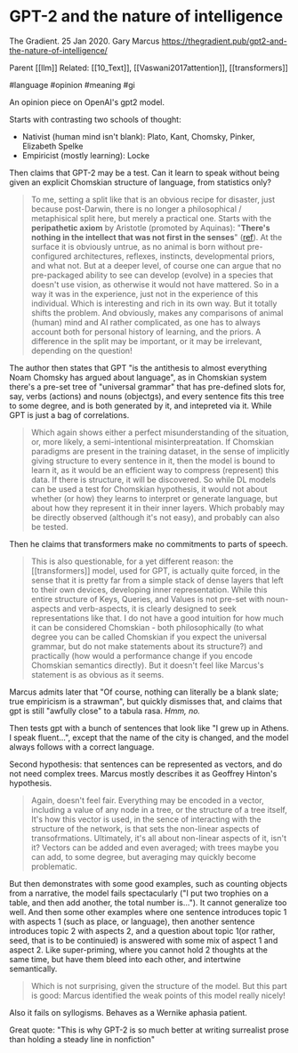 # GPT-2 and the nature of intelligence

The Gradient. 25 Jan 2020. Gary Marcus
https://thegradient.pub/gpt2-and-the-nature-of-intelligence/

Parent [[llm]]
Related: [[10_Text]], [[Vaswani2017attention]], [[transformers]]

#language #opinion #meaning #gi


An opinion piece on OpenAI's gpt2 model.

Starts with contrasting two schools of thought:
* Nativist (human mind isn't blank): Plato, Kant, Chomsky, Pinker, Elizabeth Spelke
* Empiricist (mostly learning): Locke

Then claims that GPT-2 may be a test. Can it learn to speak without being given an explicit Chomskian structure of language, from statistics only?

> To me, setting a split like that is an obvious recipe for disaster, just because post-Darwin, there is no longer a philosophical / metaphisical split here, but merely a practical one. Starts with the **peripathetic axiom** by Aristotle (promoted by Aquinas): "**There's nothing in the intellect that was not first in the senses**" ([ref](https://en.wikipedia.org/wiki/Peripatetic_axiom)). At the surface it is obviously untrue, as no animal is born without pre-configured architectures, reflexes, instincts, developmental priors, and what not. But at a deeper level, of course one can argue that no pre-packaged ability to see can develop (evolve) in a species that doesn't use vision, as otherwise it would not have mattered. So in a way it was in the experience, just not in the experience of this individual. Which is interesting and rich in its own way. But it totally shifts the problem. And obviously, makes any comparisons of animal (human) mind and AI rather complicated, as one has to always account both for personal history of learning, and the priors. A difference in the split may be important, or it may be irrelevant, depending on the question!

The author then states that GPT "is the antithesis to almost everything Noam Chomsky has argued about language", as in Chomskian system there's a pre-set tree of "universal grammar" that has pre-defined slots for, say, verbs (actions) and nouns (objectgs), and every sentence fits this tree to some degree, and is both generated by it, and intepreted via it. While GPT is just a bag of correlations.

> Which again shows either a perfect misunderstanding of the situation, or, more likely, a semi-intentional misinterpreatation. If Chomskian paradigms are present in the training dataset, in the sense of implicitly giving structure to every sentence in it, then the model is bound to learn it, as it would be an efficient way to compress (represent) this data. If there is structure, it will be discovered. So while DL models can be used a test for Chomskian hypothesis, it would not about whether (or how) they learns to interpret or generate language, but about how they represent it in their inner layers. Which probably may be directly observed (although it's not easy), and probably can also be tested.

Then he claims that transformers make no commitments to parts of speech.

> This is also questionable, for a yet different reason: the [[transformers]] model, used for GPT, is actually quite forced, in the sense that it is pretty far from a simple stack of dense layers that left to their own devices, developing inner representation. While this entire structure of Keys, Queries, and Values is not pre-set with noun-aspects and verb-aspects, it is clearly designed to seek representations like that. I do not have a good intuition for how much it can be considered Chomskian - both philosophically (to what degree you can be called Chomskian if you expect the universal grammar, but do not make statements about its structure?) and practically (how would a performance change if you encode Chomskian semantics directly). But it doesn't feel like Marcus's statement is as obvious as it seems.

Marcus admits later that "Of course, nothing can literally be a blank slate; true empiricism is a strawman", but quickly dismisses that, and claims that gpt is still "awfully close" to a tabula rasa. _Hmm, no._

Then tests gpt with a bunch of sentences that look like "I grew up in Athens. I speak fluent...", except that the name of the city is changed, and the model always follows with a correct language.

Second hypothesis: that sentences can be represented as vectors, and do not need complex trees. Marcus mostly describes it as Geoffrey Hinton's hypothesis.

> Again, doesn't feel fair. Everything may be encoded in a vector, including a value of any node in a tree, or the structure of a tree itself, It's how this vector is used, in the sence of interacting with the structure of the network, is that sets the non-linear aspects of transofrmations. Ultimately, it's all about non-linear aspects of it, isn't it? Vectors can be added and even averaged; with trees maybe you can add, to some degree, but averaging may quickly become problematic.

But then demonstrates with some good examples, such as counting objects from a narrative, the model fails spectacularly ("I put two trophies on a table, and then add another, the total number is..."). It cannot generalize too well. And then some other examples where one sentence introduces topic 1 with aspects 1 (such as place, or language), then another sentence introduces topic 2 with aspects 2, and a question about topic 1(or rather, seed, that is to be continuied) is answered with some mix of aspect 1 and aspect 2. Like super-priming, where you cannot hold 2 thoughts at the same time, but have them bleed into each other, and intertwine semantically.

> Which is not surprising, given the structure of the model. But this part is good: Marcus identified the weak points of this model really nicely!

Also it fails on syllogisms. Behaves as a Wernike aphasia patient.

Great quote: "This is why GPT-2 is so much better at writing surrealist prose than holding a steady line in nonfiction"